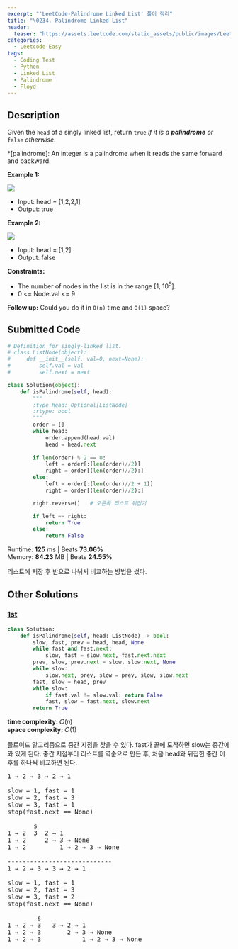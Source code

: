 ```yaml
---
excerpt: "'LeetCode-Palindrome Linked List' 풀이 정리"
title: "\0234. Palindrome Linked List"
header:
  teaser: "https://assets.leetcode.com/static_assets/public/images/LeetCode_Sharing.png"
categories:
  - Leetcode-Easy
tags:
  - Coding Test
  - Python
  - Linked List
  - Palindrome
  - Floyd
---
```


## <i class="fa-solid fa-file-lines"></i> Description

Given the `head` of a singly linked list, return `true` *if it is a **palindrome** or* `false` *otherwise*.

*[palindrome]: An integer is a palindrome when it reads the same forward and backward.

**Example 1:**

![](https://assets.leetcode.com/uploads/2021/03/03/pal1linked-list.jpg)
- Input: head = [1,2,2,1]
- Output: true

**Example 2:**

![](https://assets.leetcode.com/uploads/2021/03/03/pal2linked-list.jpg)
- Input: head = [1,2]
- Output: false

**Constraints:**

- The number of nodes in the list is in the range [1, 10<sup>5</sup>].
- 0 <= Node.val <= 9

**Follow up:** Could you do it in `O(n)` time and `O(1)` space?

## <i class="fa-solid fa-cloud-arrow-up"></i> Submitted Code

```python
# Definition for singly-linked list.
# class ListNode(object):
#     def __init__(self, val=0, next=None):
#         self.val = val
#         self.next = next

class Solution(object):
    def isPalindrome(self, head):
        """
        :type head: Optional[ListNode]
        :rtype: bool
        """
        order = []
        while head:
            order.append(head.val)
            head = head.next
        
        if len(order) % 2 == 0:
            left = order[:(len(order)//2)]
            right = order[(len(order)//2):]
        else:
            left = order[:(len(order)//2 + 1)]
            right = order[(len(order)//2):]

        right.reverse()   # 오른쪽 리스트 뒤집기

        if left == right:
            return True
        else:
            return False
```
<i class="fa-solid fa-clock"></i> Runtime: **125** ms \| Beats **73.06%**    
<i class="fa-solid fa-memory"></i> Memory: **84.23** MB \| Beats **24.55%**

리스트에 저장 후 반으로 나눠서 비교하는 방법을 썼다.

## <i class="fa-solid fa-flask"></i> Other Solutions

### <a href="https://leetcode.com/problems/palindrome-linked-list/solutions/1137027/js-python-java-c-easy-floyds-reversal-so-pv1b/" target="_blank">1st</a>

```python
class Solution:
    def isPalindrome(self, head: ListNode) -> bool:
        slow, fast, prev = head, head, None
        while fast and fast.next:
            slow, fast = slow.next, fast.next.next
        prev, slow, prev.next = slow, slow.next, None
        while slow:
            slow.next, prev, slow = prev, slow, slow.next
        fast, slow = head, prev
        while slow:
            if fast.val != slow.val: return False
            fast, slow = fast.next, slow.next
        return True
```
<i class="fa-solid fa-clock"></i> **time complexity:** 𝑂(𝑛)    
<i class="fa-solid fa-memory"></i> **space complexity:** 𝑂(1)           

플로이드 알고리즘으로 중간 지점을 찾을 수 있다. fast가 끝에 도착하면 slow는 중간에 와 있게 된다. 중간 지점부터 리스트를 역순으로 만든 후, 처음 head와 뒤집힌 중간 이후를 하나씩 비교하면 된다.

<pre>
1 → 2 → 3 → 2 → 1

slow = 1, fast = 1
slow = 2, fast = 3
slow = 3, fast = 1
stop(fast.next == None)

       s
1 → 2  3  2 → 1
1 → 2     2 → 3 → None
1 → 2         1 → 2 → 3 → None

----------------------------
1 → 2 → 3 → 3 → 2 → 1

slow = 1, fast = 1
slow = 2, fast = 3
slow = 3, fast = 2
stop(fast.next == None)

        s
1 → 2 → 3   3 → 2 → 1
1 → 2 → 3       2 → 3 → None
1 → 2 → 3           1 → 2 → 3 → None
</pre>